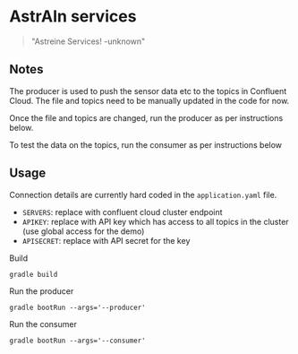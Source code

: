 # AstrAIn services

> "Astreine Services! -unknown"


## Notes

The producer is used to push the sensor data etc to the topics in Confluent Cloud. The file and topics need to be manually updated in the code for now.

Once the file and topics are changed, run the producer as per instructions below.

To test the data on the topics, run the consumer as per instructions below

## Usage

Connection details are currently hard coded in the `application.yaml` file.
- `SERVERS`: replace with confluent cloud cluster endpoint
- `APIKEY`: replace with API key which has access to all topics in the cluster (use global access for the demo)
- `APISECRET`: replace with API secret for the key


Build
```
gradle build
```

Run the producer
```
gradle bootRun --args='--producer'
```

Run the consumer
```
gradle bootRun --args='--consumer'
```

 




